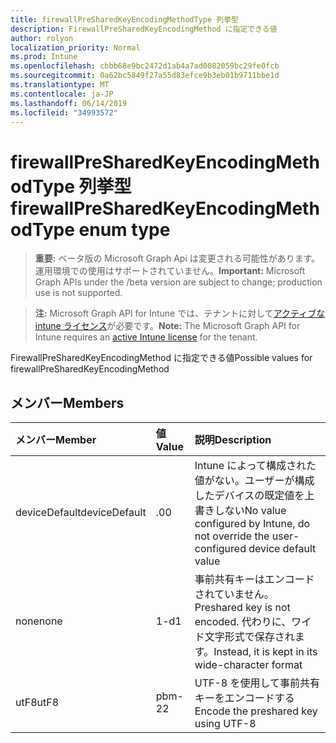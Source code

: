 ```yaml
---
title: firewallPreSharedKeyEncodingMethodType 列挙型
description: FirewallPreSharedKeyEncodingMethod に指定できる値
author: rolyon
localization_priority: Normal
ms.prod: Intune
ms.openlocfilehash: cbbb68e9bc2472d1ab4a7ad0082059bc29fe0fcb
ms.sourcegitcommit: 0a62bc5849f27a55d83efce9b3eb01b9711bbe1d
ms.translationtype: MT
ms.contentlocale: ja-JP
ms.lasthandoff: 06/14/2019
ms.locfileid: "34993572"
---
```

# <a name="firewallpresharedkeyencodingmethodtype-enum-type"></a><span data-ttu-id="612b3-103">firewallPreSharedKeyEncodingMethodType 列挙型</span><span class="sxs-lookup"><span data-stu-id="612b3-103">firewallPreSharedKeyEncodingMethodType enum type</span></span>

> <span data-ttu-id="612b3-104">**重要:** ベータ版の Microsoft Graph Api は変更される可能性があります。運用環境での使用はサポートされていません。</span><span class="sxs-lookup"><span data-stu-id="612b3-104">**Important:** Microsoft Graph APIs under the /beta version are subject to change; production use is not supported.</span></span>

> <span data-ttu-id="612b3-105">**注:** Microsoft Graph API for Intune では、テナントに対して[アクティブな intune ライセンス](https://go.microsoft.com/fwlink/?linkid=839381)が必要です。</span><span class="sxs-lookup"><span data-stu-id="612b3-105">**Note:** The Microsoft Graph API for Intune requires an [active Intune license](https://go.microsoft.com/fwlink/?linkid=839381) for the tenant.</span></span>

<span data-ttu-id="612b3-106">FirewallPreSharedKeyEncodingMethod に指定できる値</span><span class="sxs-lookup"><span data-stu-id="612b3-106">Possible values for firewallPreSharedKeyEncodingMethod</span></span>

## <a name="members"></a><span data-ttu-id="612b3-107">メンバー</span><span class="sxs-lookup"><span data-stu-id="612b3-107">Members</span></span>
|<span data-ttu-id="612b3-108">メンバー</span><span class="sxs-lookup"><span data-stu-id="612b3-108">Member</span></span>|<span data-ttu-id="612b3-109">値</span><span class="sxs-lookup"><span data-stu-id="612b3-109">Value</span></span>|<span data-ttu-id="612b3-110">説明</span><span class="sxs-lookup"><span data-stu-id="612b3-110">Description</span></span>|
|:---|:---|:---|
|<span data-ttu-id="612b3-111">deviceDefault</span><span class="sxs-lookup"><span data-stu-id="612b3-111">deviceDefault</span></span>|<span data-ttu-id="612b3-112">.0</span><span class="sxs-lookup"><span data-stu-id="612b3-112">0</span></span>|<span data-ttu-id="612b3-113">Intune によって構成された値がない。ユーザーが構成したデバイスの既定値を上書きしない</span><span class="sxs-lookup"><span data-stu-id="612b3-113">No value configured by Intune, do not override the user-configured device default value</span></span>|
|<span data-ttu-id="612b3-114">none</span><span class="sxs-lookup"><span data-stu-id="612b3-114">none</span></span>|<span data-ttu-id="612b3-115">1-d</span><span class="sxs-lookup"><span data-stu-id="612b3-115">1</span></span>|<span data-ttu-id="612b3-116">事前共有キーはエンコードされていません。</span><span class="sxs-lookup"><span data-stu-id="612b3-116">Preshared key is not encoded.</span></span> <span data-ttu-id="612b3-117">代わりに、ワイド文字形式で保存されます。</span><span class="sxs-lookup"><span data-stu-id="612b3-117">Instead, it is kept in its wide-character format</span></span>|
|<span data-ttu-id="612b3-118">utF8</span><span class="sxs-lookup"><span data-stu-id="612b3-118">utF8</span></span>|<span data-ttu-id="612b3-119">pbm-2</span><span class="sxs-lookup"><span data-stu-id="612b3-119">2</span></span>|<span data-ttu-id="612b3-120">UTF-8 を使用して事前共有キーをエンコードする</span><span class="sxs-lookup"><span data-stu-id="612b3-120">Encode the preshared key using UTF-8</span></span>|





